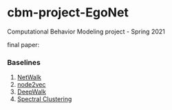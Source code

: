 # cbm-project-EgoNet
Computational Behavior Modeling project - Spring 2021

final paper:



### Baselines 
1. [NetWalk](https://github.com/chengw07/NetWalk)
2. [node2vec](https://github.com/eliorc/node2vec)
3. [DeepWalk](https://github.com/phanein/deepwalk) 
4. [Spectral Clustering](https://github.com/wq2012/SpectralCluster) 
